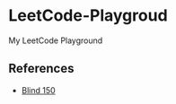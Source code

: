 # LeetCode-Playgroud

My LeetCode Playground

## References

- [Blind 150](https://neetcode.io/practice)
